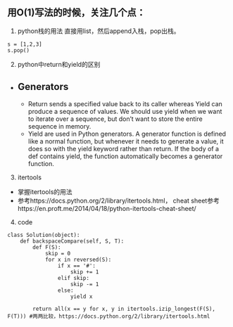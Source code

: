 ## 用O(1)写法的时候，关注几个点：
1. python栈的用法
直接用list，然后append入栈，pop出栈。
```python3
s = [1,2,3]
s.pop()
```
2. python中return和yield的区别
- Generators
  - 
  - Return sends a specified value back to its caller whereas Yield can produce a sequence of values. We should use yield when we want to iterate over a sequence, but don’t want to store the entire sequence in memory.
  - Yield are used in Python generators. A generator function is defined like a normal function, but whenever it needs to generate a value, it does so with the yield keyword rather than return. If the body of a def contains yield, the function automatically becomes a generator function.

3. itertools
- 掌握itertools的用法
- 参考https://docs.python.org/2/library/itertools.html， cheat sheet参考https://en.proft.me/2014/04/18/python-itertools-cheat-sheet/

4. code
```python3
class Solution(object):
    def backspaceCompare(self, S, T):
        def F(S):
            skip = 0
            for x in reversed(S):
                if x == '#':
                    skip += 1
                elif skip:
                    skip -= 1
                else:
                    yield x

        return all(x == y for x, y in itertools.izip_longest(F(S), F(T))) #两两比较，https://docs.python.org/2/library/itertools.html
```
